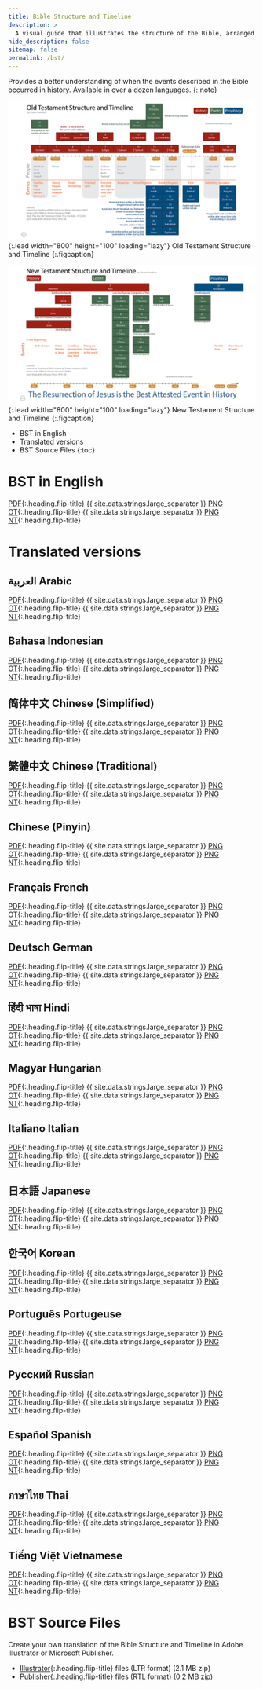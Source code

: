 ```yaml
---
title: Bible Structure and Timeline
description: >
  A visual guide that illustrates the structure of the Bible, arranged chronologically. 
hide_description: false
sitemap: false
permalink: /bst/
---
```


Provides a better understanding of when the events described in the Bible occurred in history. 
Available in over a dozen languages.
{:.note}

![Full-width image](../assets/img/projects/bstot.png){:.lead width="800" height="100" loading="lazy"}
Old Testament Structure and Timeline
{:.figcaption}

![Full-width image](../assets/img/projects/bstnt.png){:.lead width="800" height="100" loading="lazy"}
New Testament Structure and Timeline
{:.figcaption}

* BST in English
* Translated versions
* BST Source Files
{:toc}

# BST in English
[PDF](../assets/pdfs/BibleStructureTimeline.pdf){:.heading.flip-title} <span class="icon-file-pdf"></span>{{ site.data.strings.large_separator }}
[PNG OT](../assets/img/hd/bstothd.png){:.heading.flip-title} <span class="icon-file-picture"></span>{{ site.data.strings.large_separator }}
[PNG NT](../assets/img/hd/bstnthd.png){:.heading.flip-title} <span class="icon-file-picture"></span>

# Translated versions  
## العربية Arabic 
[PDF](../assets/pdfs/الترتيبالزمنيوالهيكليالكتابالمقدس.pdf){:.heading.flip-title} <span class="icon-file-pdf"></span>{{ site.data.strings.large_separator }}
[PNG OT](){:.heading.flip-title} <span class="icon-file-picture"></span>{{ site.data.strings.large_separator }}
[PNG NT](){:.heading.flip-title} <span class="icon-file-picture"></span>

## Bahasa Indonesian
[PDF](../assets/pdfs/StrukturdanKronologiAlkitab_BahasaIndonesia.pdf){:.heading.flip-title} <span class="icon-file-pdf"></span>{{ site.data.strings.large_separator }}
[PNG OT](../assets/img/hd/bstothdbahasaindonesia.png){:.heading.flip-title} <span class="icon-file-picture"></span>{{ site.data.strings.large_separator }}
[PNG NT](../assets/img/hd/bstnthdbahasaindonesia.png){:.heading.flip-title} <span class="icon-file-picture"></span>

## 简体中文 Chinese (Simplified)
[PDF](../assets/pdfs/圣经架构与时间表(简化字).pdf){:.heading.flip-title} <span class="icon-file-pdf"></span>{{ site.data.strings.large_separator }}
[PNG OT](../assets/img/hd/bstothdsimplified.png){:.heading.flip-title} <span class="icon-file-picture"></span>{{ site.data.strings.large_separator }}
[PNG NT](../assets/img/hd/bstnthdsimplified.png){:.heading.flip-title} <span class="icon-file-picture"></span>

## 繁體中文 Chinese (Traditional)
[PDF](../assets/pdfs/聖經架構與時間表(繁體字).pdf){:.heading.flip-title} <span class="icon-file-pdf"></span>{{ site.data.strings.large_separator }}
[PNG OT](../assets/img/hd/bstothdtraditional.png){:.heading.flip-title} <span class="icon-file-picture"></span>{{ site.data.strings.large_separator }}
[PNG NT](../assets/img/hd/bstnthdtraditional.png){:.heading.flip-title} <span class="icon-file-picture"></span>

## Chinese (Pinyin)
[PDF](../assets/pdfs/SimplifiedChinesePinyin.pdf){:.heading.flip-title} <span class="icon-file-pdf"></span>{{ site.data.strings.large_separator }}
[PNG OT](){:.heading.flip-title} <span class="icon-file-picture"></span>{{ site.data.strings.large_separator }}
[PNG NT](){:.heading.flip-title} <span class="icon-file-picture"></span>

## Français French
[PDF](../assets/pdfs/StructureBibliqueEtChronologie.pdf){:.heading.flip-title} <span class="icon-file-pdf"></span>{{ site.data.strings.large_separator }}
[PNG OT](../assets/img/hd/bstothdfrench.png){:.heading.flip-title} <span class="icon-file-picture"></span>{{ site.data.strings.large_separator }}
[PNG NT](../assets/img/hd/bstnthdfrench.png){:.heading.flip-title} <span class="icon-file-picture"></span>

## Deutsch German
[PDF](../assets/pdfs/GliederungUndZeitleisteDerBibel.pdf){:.heading.flip-title} <span class="icon-file-pdf"></span>{{ site.data.strings.large_separator }}
[PNG OT](){:.heading.flip-title} <span class="icon-file-picture"></span>{{ site.data.strings.large_separator }}
[PNG NT](){:.heading.flip-title} <span class="icon-file-picture"></span>

##  हिंदी भाषा Hindi
[PDF](../assets/pdfs/बाइबिलसंरचनाऔरसमयरेखा.pdf){:.heading.flip-title} <span class="icon-file-pdf"></span>{{ site.data.strings.large_separator }}
[PNG OT](../assets/img/hd/bstothdhindi.png){:.heading.flip-title} <span class="icon-file-picture"></span>{{ site.data.strings.large_separator }}
[PNG NT](../assets/img/hd/bstnthdhindi.png){:.heading.flip-title} <span class="icon-file-picture"></span>

## Magyar Hungarian
[PDF](../assets/pdfs/BibliaSzerkezeteEsIdorendje.pdf){:.heading.flip-title} <span class="icon-file-pdf"></span>{{ site.data.strings.large_separator }}
[PNG OT](){:.heading.flip-title} <span class="icon-file-picture"></span>{{ site.data.strings.large_separator }}
[PNG NT](){:.heading.flip-title} <span class="icon-file-picture"></span>

## Italiano Italian
[PDF](../assets/pdfs/StrutturaELineaCronologicaDellaBibbia.pdf){:.heading.flip-title} <span class="icon-file-pdf"></span>{{ site.data.strings.large_separator }}
[PNG OT](){:.heading.flip-title} <span class="icon-file-picture"></span>{{ site.data.strings.large_separator }}
[PNG NT](){:.heading.flip-title} <span class="icon-file-picture"></span>

##  日本語 Japanese
[PDF](../assets/pdfs/聖書の構造と時系列.pdf){:.heading.flip-title} <span class="icon-file-pdf"></span>{{ site.data.strings.large_separator }}
[PNG OT](../assets/img/hd/bstothdjapanese.png){:.heading.flip-title} <span class="icon-file-picture"></span>{{ site.data.strings.large_separator }}
[PNG NT](../assets/img/hd/bstnthdjapanese.png){:.heading.flip-title} <span class="icon-file-picture"></span>

## 한국어 Korean
[PDF](../assets/pdfs/성경의구조와%20연대기.pdf){:.heading.flip-title} <span class="icon-file-pdf"></span>{{ site.data.strings.large_separator }}
[PNG OT](../assets/img/hd/bstothdkorean.png){:.heading.flip-title} <span class="icon-file-picture"></span>{{ site.data.strings.large_separator }}
[PNG NT](../assets/img/hd/bstnthdkorean.png){:.heading.flip-title} <span class="icon-file-picture"></span>

## Português Portugeuse
[PDF](../assets/pdfs/EstruturaBiblicaECronologia.pdf){:.heading.flip-title} <span class="icon-file-pdf"></span>{{ site.data.strings.large_separator }}
[PNG OT](){:.heading.flip-title} <span class="icon-file-picture"></span>{{ site.data.strings.large_separator }}
[PNG NT](){:.heading.flip-title} <span class="icon-file-picture"></span>

## Русский Russian
[PDF](../assets/pdfs/БиблейскаяСтруктураиИсторическаяЛиния.pdf){:.heading.flip-title} <span class="icon-file-pdf"></span>{{ site.data.strings.large_separator }}
[PNG OT](../assets/img/hd/bstothdrussian.png){:.heading.flip-title} <span class="icon-file-picture"></span>{{ site.data.strings.large_separator }}
[PNG NT](../assets/img/hd/bstnthdrussian.png){:.heading.flip-title} <span class="icon-file-picture"></span>

## Español Spanish
[PDF](../assets/pdfs/EstructuraBiblicaYCronograma.pdf){:.heading.flip-title} <span class="icon-file-pdf"></span>{{ site.data.strings.large_separator }}
[PNG OT](){:.heading.flip-title} <span class="icon-file-picture"></span>{{ site.data.strings.large_separator }}
[PNG NT](){:.heading.flip-title} <span class="icon-file-picture"></span>

## ภาษาไทย Thai
[PDF](../assets/pdfs/โครงสร้างและช่วงเวลาในพระคัมภีร์.pdf){:.heading.flip-title} <span class="icon-file-pdf"></span>{{ site.data.strings.large_separator }}
[PNG OT](../assets/img/hd/bstothdthai.png){:.heading.flip-title} <span class="icon-file-picture"></span>{{ site.data.strings.large_separator }}
[PNG NT](../assets/img/hd/bstnthdthai.png){:.heading.flip-title} <span class="icon-file-picture"></span>

## Tiếng Việt Vietnamese
[PDF](../assets/pdfs/VietnameseBST.pdf){:.heading.flip-title} <span class="icon-file-pdf"></span>{{ site.data.strings.large_separator }}
[PNG OT](){:.heading.flip-title} <span class="icon-file-picture"></span>{{ site.data.strings.large_separator }}
[PNG NT](){:.heading.flip-title} <span class="icon-file-picture"></span>

# BST Source Files
Create your own translation of the Bible Structure and Timeline in Adobe Illustrator or Microsoft Publisher.

* [Illustrator](../assets/zip/Illustrator.zip){:.heading.flip-title} files (LTR format) <span class="icon-file-zip"></span> (2.1 MB zip)
* [Publisher](../assets/zip/Publisher.zip){:.heading.flip-title} files (RTL format) <span class="icon-file-zip"></span> (0.2 MB zip)